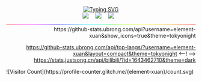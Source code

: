   <div align="center">
    <a href="https://e-yuansu.com/">
      <img src="https://readme-typing-svg.demolab.com?font=Fira+Code&pause=1000&width=450&lines=Console.log(%22Enjoy,You Life!%22);If You Want You Can Do Anything!&center=true&size=23" alt="Typing SVG" />
    </a>
  </div>

  <div align="center">
    <a href="https://e-yuansu.com/"><img src="https://img.shields.io/badge/Website-网站-blue" /></a>&emsp;
    <a href="https://e-yuansu.com/wp-content/uploads/2023/09/22866b01fd205519.jpg"><img src="https://img.shields.io/badge/WeChat-微信-07c160" /></a>&emsp;
    <a href="https://space.bilibili.com/477554422"><img src="https://img.shields.io/badge/Bilibili-B站-ff69b4" /></a>&emsp;
  </div>

  <div align="center">
      <img src="https://github.com/element-xuan/element-xuan/blob/main/Img/RainbowBar.gif"alt="分隔动画"/>
  </div>

<div align="right">
https://github-stats.ubrong.com/api?username=element-xuan&show_icons=true&theme=tokyonight

https://github-stats.ubrong.com/api/top-langs/?username=element-xuan&layout=compact&theme=tokyonight
<--! -->
https://stats.justsong.cn/api/bilibili/?id=1643462710&theme=dark
</div>
![Visitor Count](https://profile-counter.glitch.me/{element-xuan}/count.svg)